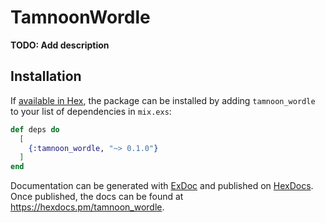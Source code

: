 # TamnoonWordle

**TODO: Add description**

## Installation

If [available in Hex](https://hex.pm/docs/publish), the package can be installed
by adding `tamnoon_wordle` to your list of dependencies in `mix.exs`:

```elixir
def deps do
  [
    {:tamnoon_wordle, "~> 0.1.0"}
  ]
end
```

Documentation can be generated with [ExDoc](https://github.com/elixir-lang/ex_doc)
and published on [HexDocs](https://hexdocs.pm). Once published, the docs can
be found at <https://hexdocs.pm/tamnoon_wordle>.

